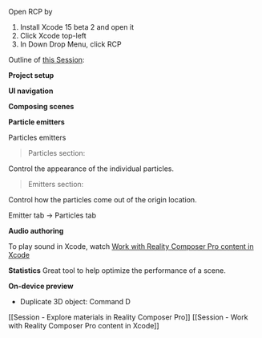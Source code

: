 Open RCP by 
1. Install Xcode 15 beta 2 and open it 
2. Click Xcode top-left
3. In Down Drop Menu, click RCP

Outline of [this Session](https://developer.apple.com/videos/play/wwdc2023/10083/):

**Project setup**

**Ul navigation**

**Composing scenes**

**Particle emitters**

Particles emitters

> Particles section:

Control the appearance of the individual particles.

> Emitters section:

Control how the particles come out of the origin location.

Emitter tab -> Particles tab

**Audio authoring**

To play sound in Xcode, watch [Work with Reality Composer Pro content in Xcode](https://developer.apple.com/videos/play/wwdc2023/10273/)


**Statistics**
Great tool to help optimize the performance of a scene.

**On-device preview**

- Duplicate 3D object: Command D


[[Session - Explore materials in Reality Composer Pro]]
[[Session - Work with Reality Composer Pro content in Xcode]]